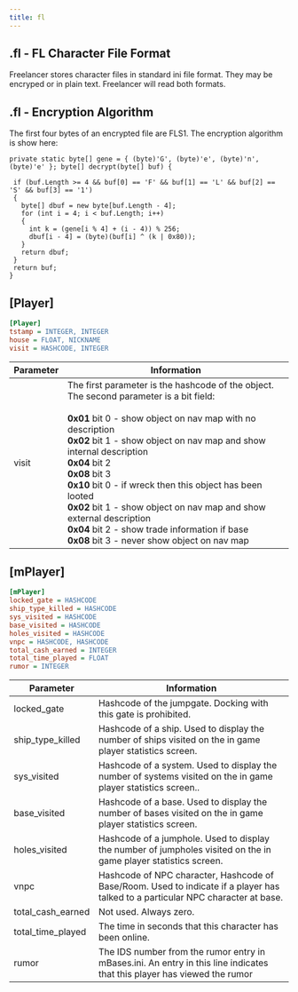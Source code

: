 ```yaml
---
title: fl
---
```


## .fl - FL Character File Format

Freelancer stores character files in standard ini file format. They may be encryped or in plain text. Freelancer will read both formats.

## .fl - Encryption Algorithm

The first four bytes of an encrypted file are FLS1. The encryption algorithm is show here:

```
private static byte[] gene = { (byte)'G', (byte)'e', (byte)'n', (byte)'e' }; byte[] decrypt(byte[] buf) {

 if (buf.Length >= 4 && buf[0] == 'F' && buf[1] == 'L' && buf[2] == 'S' && buf[3] == '1')
 {
   byte[] dbuf = new byte[buf.Length - 4];
   for (int i = 4; i < buf.Length; i++)
   {
     int k = (gene[i % 4] + (i - 4)) % 256;
     dbuf[i - 4] = (byte)(buf[i] ^ (k | 0x80));
   }
   return dbuf;
 }
 return buf;
}
```

## [Player]

```ini
[Player] 
tstamp = INTEGER, INTEGER 
house = FLOAT, NICKNAME 
visit = HASHCODE, INTEGER
```

| Parameter | Information                                                                                                                                                                                                                                                                                                                                                                                                                                                           |
| --------- | --------------------------------------------------------------------------------------------------------------------------------------------------------------------------------------------------------------------------------------------------------------------------------------------------------------------------------------------------------------------------------------------------------------------------------------------------------------------- |
| visit     | The first parameter is the hashcode of the object. The second parameter is a bit field: <br /><br />**0x01** bit 0 - show object on nav map with no description<br />**0x02** bit 1 - show object on nav map and show internal description<br />**0x04** bit 2<br />**0x08** bit 3<br />**0x10** bit 0 - if wreck then this object has been looted<br />**0x02** bit 1 - show object on nav map and show external description<br />**0x04** bit 2 - show trade information if base<br />**0x08** bit 3 - never show object on nav map |

## [mPlayer]

```ini
[mPlayer] 
locked_gate = HASHCODE 
ship_type_killed = HASHCODE 
sys_visited = HASHCODE 
base_visited = HASHCODE 
holes_visited = HASHCODE 
vnpc = HASHCODE, HASHCODE 
total_cash_earned = INTEGER 
total_time_played = FLOAT 
rumor = INTEGER
```

| Parameter         | Information                                                                                                                      |
| ----------------- | -------------------------------------------------------------------------------------------------------------------------------- |
| locked_gate       | Hashcode of the jumpgate. Docking with this gate is prohibited.                                                                  |
| ship_type_killed  | Hashcode of a ship. Used to display the number of ships visited on the in game player statistics screen.                         |
| sys_visited       | Hashcode of a system. Used to display the number of systems visited on the in game player statistics screen..                    |
| base_visited      | Hashcode of a base. Used to display the number of bases visited on the in game player statistics screen.                         |
| holes_visited     | Hashcode of a jumphole. Used to display the number of jumpholes visited on the in game player statistics screen.                 |
| vnpc              | Hashcode of NPC character, Hashcode of Base/Room. Used to indicate if a player has talked to a particular NPC character at base. |
| total_cash_earned | Not used. Always zero.                                                                                                           |
| total_time_played | The time in seconds that this character has been online.                                                                         |
| rumor             | The IDS number from the rumor entry in mBases.ini. An entry in this line indicates that this player has viewed the rumor         |
